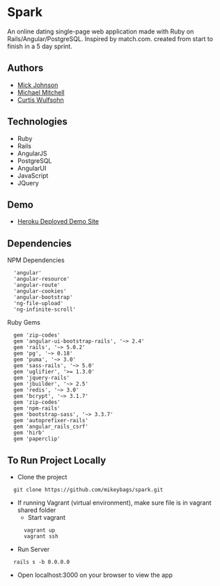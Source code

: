# Spark
An online dating single-page web application made with Ruby on Rails/Angular/PostgreSQL. Inspired by match.com. created from start to finish in a 5 day sprint.

## Authors
  * [Mick Johnson](https://github.com/mickajohnson)
  * [Michael Mitchell](https://github.com/mikeybags)
  * [Curtis Wulfsohn](https://github.com/cwulfsohn)
  
## Technologies
  * Ruby 
  * Rails
  * AngularJS
  * PostgreSQL
  * AngularUI
  * JavaScript
  * JQuery
  
## Demo
* [Heroku Deployed Demo Site](http://spark-dating.herokuapp.com/)

## Dependencies
NPM Dependencies
  ```
    'angular'
    'angular-resource'
    'angular-route'
    'angular-cookies'
    'angular-bootstrap'
    'ng-file-upload'
    'ng-infinite-scroll'
  ```
Ruby Gems
  ```
    gem 'zip-codes'
    gem 'angular-ui-bootstrap-rails', '~> 2.4'
    gem 'rails', '~> 5.0.2'
    gem 'pg', '~> 0.18'
    gem 'puma', '~> 3.0'
    gem 'sass-rails', '~> 5.0'
    gem 'uglifier', '>= 1.3.0'
    gem 'jquery-rails'
    gem 'jbuilder', '~> 2.5'
    gem 'redis', '~> 3.0'
    gem 'bcrypt', '~> 3.1.7'
    gem 'zip-codes'
    gem 'npm-rails'
    gem 'bootstrap-sass', '~> 3.3.7'
    gem 'autoprefixer-rails'
    gem 'angular_rails_csrf'
    gem 'hirb'
    gem 'paperclip'
  ```
## To Run Project Locally
  * Clone the project
  ```
    git clone https://github.com/mikeybags/spark.git
  ```
  * If running Vagrant (virtual environment), make sure file is in vagrant shared folder
    * Start vagrant
    ``` 
      vagrant up
      vagrant ssh
    ```
  * Run Server
  ```
    rails s -b 0.0.0.0
  ```
  * Open localhost:3000 on your browser to view the app
